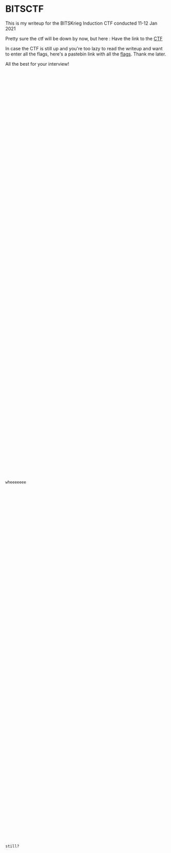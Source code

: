 # BITSCTF
This is my writeup for the BITSKrieg Induction CTF conducted 11-12 Jan 2021


Pretty sure the ctf will be down by now, but here : Have the link to the [CTF](https://ctf.bitskrieg.org/challenges)

In case the CTF is still up and you're too lazy to read the writeup and want to enter all the flags, here's a pastebin link with all the [flags](https://www.youtube.com/watch?v=oHg5SJYRHA0). Thank me later.

<!----getRekt---->

All the best for your interview!

```



























































































wheeeeeee




















































           



























still?














































































































































































































































.
```

Damn, ok here, have some more ctf [challenges](https://ufile.io/kvzfzcbh) made by me! (All involve steganography, cryptography and forensics tho. No rev, I hate rev.)
Contact me on Discord (@DootDoot) for writeup/help.
